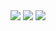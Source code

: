 <img src="https://user-images.githubusercontent.com/128796172/227575725-47333330-a4e8-47b5-af3f-6526735905ed.png">
<img src="https://user-images.githubusercontent.com/128796172/227575739-5aadce3c-8967-4ef2-bc4a-6a74619ae3a1.png">
<img src="https://user-images.githubusercontent.com/128796172/227575751-e37e2a2e-dec4-47bd-a141-8271b6c5b77d.png">
